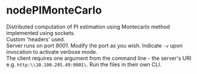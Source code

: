 nodePIMonteCarlo
================

Distributed computation of PI estimation using Montecarlo method implemented using sockets. <br>
Custom 'headers' used.<br>
Server runs on port _9001_. Modify the port as you wish. Indicate `-v` upon invocation to activate verbose mode. <br>
The client requires one argument from the command line - the server's URI e.g. `http:\\10.100.205.49:9001\`. 
Run the files in their own CLI. 

